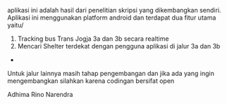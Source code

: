 aplikasi ini adalah hasil dari penelitian skripsi yang dikembangkan sendiri. Aplikasi ini menggunakan platform android dan terdapat dua fitur utama yaitu/

1. Tracking bus Trans Jogja 3a dan 3b secara realtime 
2. Mencari Shelter terdekat dengan pengguna aplikasi di jalur 3a dan 3b

*
Untuk jalur lainnya masih tahap pengembangan dan jika ada yang ingin mengembangkan silahkan karena codingan bersifat open

Adhima Rino Narendra
